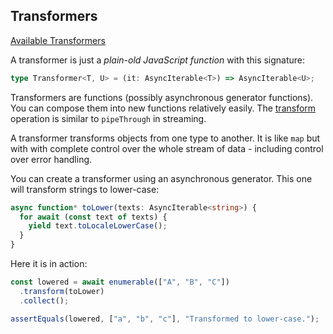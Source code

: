 ## Transformers

[Available Transformers](https://deno.land/x/proc@{{gitv}}/src/transformers.ts)

A transformer is just a _plain-old JavaScript function_ with this signature:

```typescript
type Transformer<T, U> = (it: AsyncIterable<T>) => AsyncIterable<U>;
```

Transformers are functions (possibly asynchronous generator functions). You
can compose them into new functions relatively easily. The
[transform](https://deno.land/x/proc@{{gitv}}/mod3.ts?s=Enumerable#method_transform_0)
operation is similar to `pipeThrough` in streaming.

A transformer transforms objects from one type to another. It is like `map` but
with with complete control over the whole stream of data - including control
over error handling.

You can create a transformer using an asynchronous generator. This one will
transform strings to lower-case:

```typescript
async function* toLower(texts: AsyncIterable<string>) {
  for await (const text of texts) {
    yield text.toLocaleLowerCase();
  }
}
```

Here it is in action:

```typescript
const lowered = await enumerable(["A", "B", "C"])
  .transform(toLower)
  .collect();

assertEquals(lowered, ["a", "b", "c"], "Transformed to lower-case.");
```
